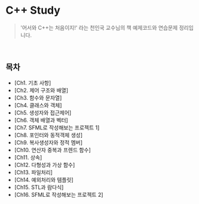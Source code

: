# C++ Study

> '어서와 C++는 처음이지!' 라는 천인국 교수님의 책 예제코드와 연습문제 정리입니다.

<br>

## 목차

- [Ch1. 기초 사항]
- [Ch2. 제어 구조와 배열]
- [Ch3. 함수와 문자열]
- [Ch4. 클래스와 객체]
- [Ch5. 생성자와 접근제어]
- [Ch6. 객체 배열과 벡터]
- [Ch7. SFML로 작성해보는 프로젝트 1]
- [Ch8. 포인터와 동적객체 생성]
- [Ch9. 복사생성자와 정적 멤버]
- [Ch10. 연산자 중복과 프렌드 함수]
- [Ch11. 상속]
- [Ch12. 다형성과 가상 함수]
- [Ch13. 파일처리]
- [Ch14. 예외처리와 템플릿]
- [Ch15. STL과 람다식]
- [Ch16. SFML로 작성해보는 프로젝트 2]